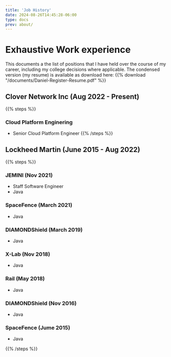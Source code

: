 ```yaml
---
title: 'Job History'
date: 2024-08-26T14:45:28-06:00
type: docs
prev: about/
---
```


# Exhaustive Work experience

This documents a the list of positions that I have held over the course of my career, including my college decisions where applicable. The condensed version (my resume) is available as download here: {{% download "/documents/Daniel-Register-Resume.pdf" %}}

## Clover Network Inc (Aug 2022 - Present)
{{% steps %}}

### Cloud Platform Enginering
- Senior Cloud Platform Engineer
{{% /steps %}}

## Lockheed Martin (June 2015 - Aug 2022)
{{% steps %}}

### JEMINI (Nov 2021)
- Staff Software Engineer
- Java
### SpaceFence (March 2021)
- Java
### DIAMONDShield (March 2019)
- Java
### X-Lab (Nov 2018)
- Java
### Rail (May 2018)
- Java
### DIAMONDShield (Nov 2016)
- Java
### SpaceFence (Jume 2015)
- Java

{{% /steps %}}